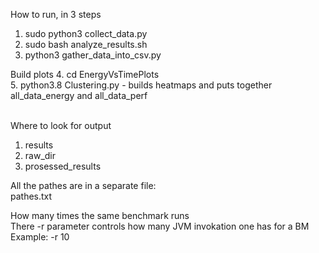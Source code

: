 How to run, in 3 steps <br />
1. sudo python3 collect_data.py <br />
2. sudo bash analyze_results.sh <br />
3. python3 gather_data_into_csv.py <br />

Build plots 
4. cd EnergyVsTimePlots <br />
5. python3.8 Clustering.py  - builds heatmaps and puts together all_data_energy and all_data_perf<br /> 
<br />

Where to look for output <br />
1. results <br />
2. raw_dir <br />
3. prosessed_results <br />

All the pathes are in a separate file:  <br />
pathes.txt <br />

How many times the same benchmark runs <br />
There -r parameter controls how many JVM invokation one has for a BM  <br />
Example: -r 10 <br />


